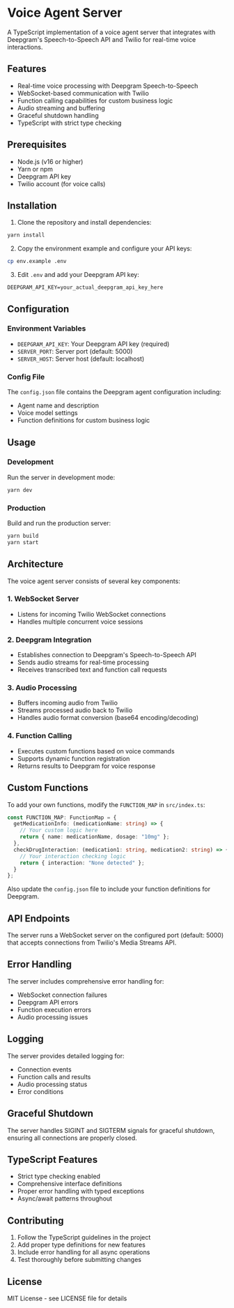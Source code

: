 # Voice Agent Server

A TypeScript implementation of a voice agent server that integrates with Deepgram's Speech-to-Speech API and Twilio for real-time voice interactions.

## Features

- Real-time voice processing with Deepgram Speech-to-Speech
- WebSocket-based communication with Twilio
- Function calling capabilities for custom business logic
- Audio streaming and buffering
- Graceful shutdown handling
- TypeScript with strict type checking

## Prerequisites

- Node.js (v16 or higher)
- Yarn or npm
- Deepgram API key
- Twilio account (for voice calls)

## Installation

1. Clone the repository and install dependencies:
```bash
yarn install
```

2. Copy the environment example and configure your API keys:
```bash
cp env.example .env
```

3. Edit `.env` and add your Deepgram API key:
```
DEEPGRAM_API_KEY=your_actual_deepgram_api_key_here
```

## Configuration

### Environment Variables

- `DEEPGRAM_API_KEY`: Your Deepgram API key (required)
- `SERVER_PORT`: Server port (default: 5000)
- `SERVER_HOST`: Server host (default: localhost)

### Config File

The `config.json` file contains the Deepgram agent configuration including:
- Agent name and description
- Voice model settings
- Function definitions for custom business logic

## Usage

### Development

Run the server in development mode:
```bash
yarn dev
```

### Production

Build and run the production server:
```bash
yarn build
yarn start
```

## Architecture

The voice agent server consists of several key components:

### 1. WebSocket Server
- Listens for incoming Twilio WebSocket connections
- Handles multiple concurrent voice sessions

### 2. Deepgram Integration
- Establishes connection to Deepgram's Speech-to-Speech API
- Sends audio streams for real-time processing
- Receives transcribed text and function call requests

### 3. Audio Processing
- Buffers incoming audio from Twilio
- Streams processed audio back to Twilio
- Handles audio format conversion (base64 encoding/decoding)

### 4. Function Calling
- Executes custom functions based on voice commands
- Supports dynamic function registration
- Returns results to Deepgram for voice response

## Custom Functions

To add your own functions, modify the `FUNCTION_MAP` in `src/index.ts`:

```typescript
const FUNCTION_MAP: FunctionMap = {
  getMedicationInfo: (medicationName: string) => {
    // Your custom logic here
    return { name: medicationName, dosage: "10mg" };
  },
  checkDrugInteraction: (medication1: string, medication2: string) => {
    // Your interaction checking logic
    return { interaction: "None detected" };
  }
};
```

Also update the `config.json` file to include your function definitions for Deepgram.

## API Endpoints

The server runs a WebSocket server on the configured port (default: 5000) that accepts connections from Twilio's Media Streams API.

## Error Handling

The server includes comprehensive error handling for:
- WebSocket connection failures
- Deepgram API errors
- Function execution errors
- Audio processing issues

## Logging

The server provides detailed logging for:
- Connection events
- Function calls and results
- Audio processing status
- Error conditions

## Graceful Shutdown

The server handles SIGINT and SIGTERM signals for graceful shutdown, ensuring all connections are properly closed.

## TypeScript Features

- Strict type checking enabled
- Comprehensive interface definitions
- Proper error handling with typed exceptions
- Async/await patterns throughout

## Contributing

1. Follow the TypeScript guidelines in the project
2. Add proper type definitions for new features
3. Include error handling for all async operations
4. Test thoroughly before submitting changes

## License

MIT License - see LICENSE file for details 